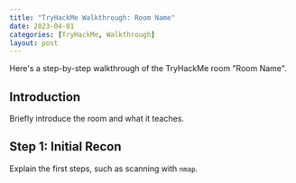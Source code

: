 ```yaml
---
title: "TryHackMe Walkthrough: Room Name"
date: 2023-04-01
categories: [TryHackMe, Walkthrough]
layout: post
---
```




Here's a step-by-step walkthrough of the TryHackMe room "Room Name".

## Introduction

Briefly introduce the room and what it teaches.

## Step 1: Initial Recon

Explain the first steps, such as scanning with `nmap`.
